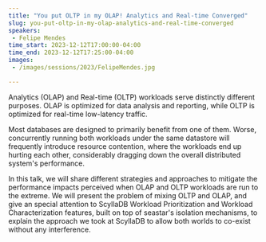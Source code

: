 ```yaml
---
title: "You put OLTP in my OLAP! Analytics and Real-time Converged"
slug: you-put-oltp-in-my-olap-analytics-and-real-time-converged
speakers:
 - Felipe Mendes
time_start: 2023-12-12T17:00:00-04:00
time_end: 2023-12-12T17:25:00-04:00
images:
 - /images/sessions/2023/FelipeMendes.jpg

---
```


Analytics (OLAP) and Real-time (OLTP) workloads serve distinctly different purposes. OLAP is optimized for data analysis and reporting, while OLTP is optimized for real-time low-latency traffic.
  
Most databases are designed to primarily benefit from one of them. Worse, concurrently running both workloads under the same datastore will frequently introduce resource contention, where the workloads end up hurting each other, considerably dragging down the overall distributed system's performance.
  
In this talk, we will share different strategies and approaches to mitigate the performance impacts perceived when OLAP and OLTP workloads are run to the extreme. We will present the problem of mixing OLTP and OLAP, and give an special attention to ScyllaDB Workload Prioritization and Workload Characterization features, built on top of seastar's isolation mechanisms, to explain the approach we took at ScyllaDB to allow both worlds to co-exist without any interference.